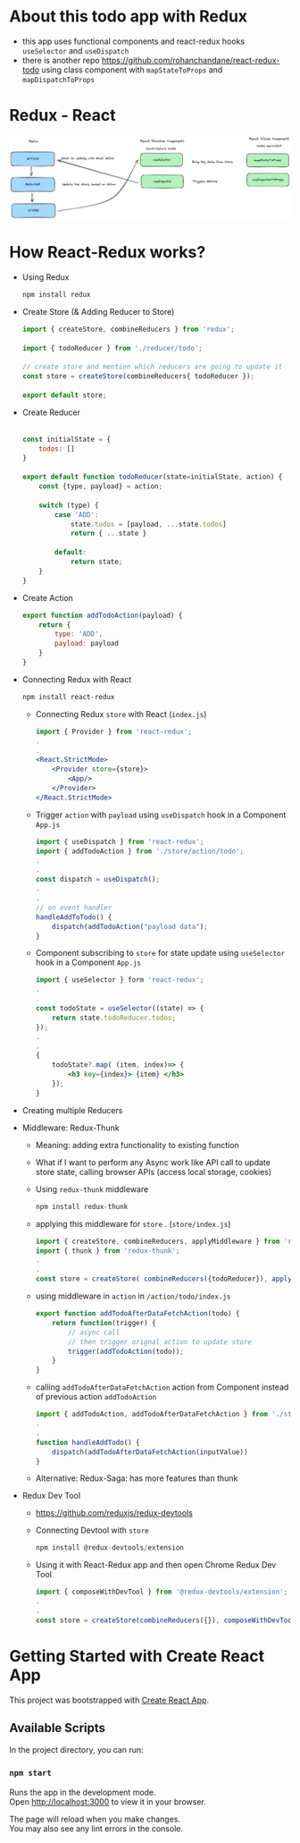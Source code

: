 # About this todo app with Redux
- this app uses functional components and react-redux hooks `useSelector` and `useDispatch`
- there is another repo https://github.com/rohanchandane/react-redux-todo using class component with `mapStateToProps` and `mapDispatchToProps`

# Redux - React
![Alt text](gh-redux-react.png)

# How React-Redux works?
- Using Redux
    
    ```jsx
    npm install redux
    ```
    
- Create Store (& Adding Reducer to Store)
    
    ```jsx
    import { createStore, combineReducers } from 'redux';
    
    import { todoReducer } from './reducer/todo';
    
    // create store and mention which reducers are going to update it
    const store = createStore(combineReducers{ todoReducer });
    
    export default store;
    ```
    
- Create Reducer
    
    ```jsx
    
    const initialState = {
    	todos: []
    } 
    
    export default function todoReducer(state=initialState, action) {
    	const {type, payload} = action;
    	
    	switch (type) {
    		case 'ADD':
    			state.todos = [payload, ...state.todos]
    			return { ...state }
    	
    		default:
    			return state;
    	}
    }
    ```
    
- Create Action
    
    ```jsx
    export function addTodoAction(payload) {
    	return {
    		type: 'ADD',
    		payload: payload
    	}
    }
    ```
    
- Connecting Redux with React
    
    ```jsx
    npm install react-redux
    ```
    
    - Connecting Redux `store` with React (`index.js`)
        
        ```jsx
        import { Provider } from 'react-redux';
        .
        .
        <React.StrictMode>
        	<Provider store={store}>
        		<App/>
        	</Provider>
        </React.StrictMode>
        ```
        
    - Trigger `action` with `payload` using `useDispatch` hook in a Component `App.js`
        
        ```jsx
        import { useDispatch } from 'react-redux';
        import { addTodoAction } from './store/action/todo';
        .
        .
        const dispatch = useDispatch();
        .
        .
        // on event handler
        handleAddToTodo() {
        	dispatch(addTodoAction("payload data");
        }
        ```
        
    - Component subscribing to `store` for state update using `useSelector` hook in a Component `App.js`
        
        ```jsx
        import { useSelector } form 'react-redux';
        .
        .
        const todoState = useSelector((state) => {
        	return state.todoReducer.todos;
        });
        .
        .
        {
        	todoState?.map( (item, index)=> {
        		<h3 key={index}> {item} </h3>
        	});
        }
        ```
        
- Creating multiple Reducers
- Middleware: Redux-Thunk
    - Meaning: adding extra functionality to existing function
    - What if I want to perform any Async work like API call to update store state, calling browser APIs (access local storage, cookies)
    - Using `redux-thunk` middleware
        
        ```jsx
        npm install redux-thunk
        ```
        
    - applying this middleware for `store` . (`store/index.js`)
        
        ```jsx
        import { createStore, combineReducers, applyMiddleware } from 'redux';
        import { thunk } from 'redux-thunk';
        .
        .
        const store = createStore( combineReducers({todoReducer}), applyMiddleware(thunk) );
        ```
        
    - using middleware in `action`  in `/action/todo/index.js`
        
        ```jsx
        export function addTodoAfterDataFetchAction(todo) {
        	return function(trigger) {
        		// async call
        		// then trigger orignal action to update store
        		trigger(addTodoAction(todo));
        	}
        }
        ```
        
    - calling `addTodoAfterDataFetchAction` action from Component instead of previous action `addTodoAction`
        
        ```jsx
        import { addTodoAction, addTodoAfterDataFetchAction } from './store/action/todo';
        .
        .
        function handleAddTodo() {
        	dispatch(addTodoAfterDataFetchAction(inputValue))
        }
        ```
        
    - Alternative: Redux-Saga: has more features than thunk
- Redux Dev Tool
    - https://github.com/reduxjs/redux-devtools
    - Connecting Devtool with `store`
        
        ```jsx
        npm install @redux-devtools/extension
        ```
        
    - Using it with React-Redux app and then open Chrome Redux Dev Tool
        
        ```jsx
        import { composeWithDevTool } from '@redux-devtools/extension';
        .
        .
        const store = createStore(combineReducers({}), composeWithDevTool(applyModdleware(thunk)));
        ```

# Getting Started with Create React App

This project was bootstrapped with [Create React App](https://github.com/facebook/create-react-app).

## Available Scripts

In the project directory, you can run:

### `npm start`

Runs the app in the development mode.\
Open [http://localhost:3000](http://localhost:3000) to view it in your browser.

The page will reload when you make changes.\
You may also see any lint errors in the console.